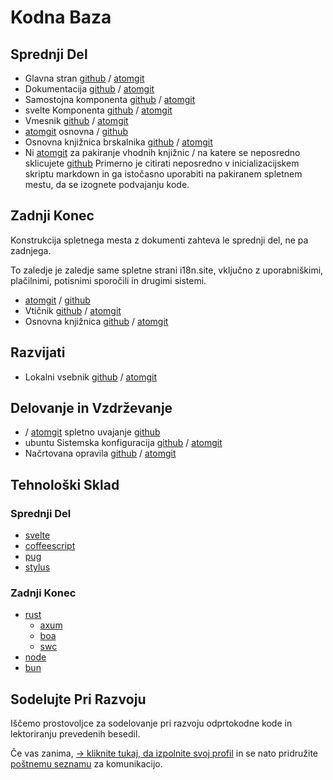 # Kodna Baza

## Sprednji Del

* Glavna stran [github](https://github.com/i18n-site/site) / [atomgit](https://atomgit.com/i18n/proto)
* Dokumentacija [github](https://github.com/i18n-site/md) / [atomgit](https://atomgit.com/i18n/md)
* Samostojna komponenta [github](https://github.com/i18n-site/18x) / [atomgit](https://atomgit.com/i18n/18x)
* svelte Komponenta [github](https://github.com/i18n-site/plugin) / [atomgit](https://atomgit.com/i18n/plugin)
* Vmesnik [github](https://github.com/i18n-site/proto) / [atomgit](https://atomgit.com/i18n/proto)
* [atomgit](https://atomgit.com/i18n/lib) osnovna / [github](https://github.com/i18n-site/lib)
* Osnovna knjižnica brskalnika [github](https://github.com/i18n-site/ie) / [atomgit](https://atomgit.com/i18n/ie)
* Ni [atomgit](https://atomgit.com/i18n/x) za pakiranje vhodnih knjižnic / na katere se neposredno sklicujete [github](https://github.com/i18n-site/x)
  Primerno je citirati neposredno v inicializacijskem skriptu markdown in ga istočasno uporabiti na pakiranem spletnem mestu, da se izognete podvajanju kode.

## Zadnji Konec

Konstrukcija spletnega mesta z dokumenti zahteva le sprednji del, ne pa zadnjega.

To zaledje je zaledje same spletne strani i18n.site, vključno z uporabniškimi, plačilnimi, potisnimi sporočili in drugimi sistemi.

* [atomgit](https://atomgit.com/i18n-api/srv) / [github](https://github.com/i18n-api/srv)
* Vtičnik [github](https://github.com/i18n-api/pub) / [atomgit](https://atomgit.com/i18n-api/pub)
* Osnovna knjižnica [github](https://github.com/i18n-site/rust) / [atomgit](https://atomgit.com/i18n/rust)

## Razvijati

* Lokalni vsebnik [github](https://github.com/i18n-api/srv.docker) / [atomgit](https://atomgit.com/i18n-api/srv.docker)

## Delovanje in Vzdrževanje

* / [atomgit](https://atomgit.com/i18n-ops/ops) spletno uvajanje [github](https://github.com/i18n-ops/ops)
* ubuntu Sistemska konfiguracija [github](https://github.com/i18n-ops/ubuntu) / [atomgit](https://atomgit.com/i18n-ops/ubuntu)
* Načrtovana opravila [github](https://github.com/i18n-cron/cron) / [atomgit](https://atomgit.com/i18n/cron)

## Tehnološki Sklad

### Sprednji Del

* [svelte](//svelte.dev)
* [coffeescript](//coffeescript.org)
* [pug](https://github.com/pugjs/pug)
* [stylus](https://stylus.com)

### Zadnji Konec

* [rust](//rust.org)
  * [axum](//github.com/tokio-rs/axum)
  * [boa](//github.com/boa-dev/boa)
  * [swc](//swc.rs)
* [node](//nodejs.org)
* [bun](//bun.dev)

## Sodelujte Pri Razvoju

Iščemo prostovoljce za sodelovanje pri razvoju odprtokodne kode in lektoriranju prevedenih besedil.

Če vas zanima, [→ kliknite tukaj, da izpolnite svoj profil](https://ggl.link/i18n) in se nato pridružite [poštnemu seznamu](https://groups.google.com/u/2/g/i18n-site) za komunikacijo.